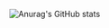 ![Anurag's GitHub stats](https://github-readme-stats.vercel.app/api?username=HMScygnet&count_private=true)
